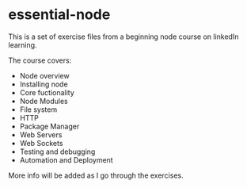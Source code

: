# essential-node

This is a set of exercise files from a beginning node course on linkedIn learning.

The course covers:

- Node overview
- Installing node
- Core fuctionality
- Node Modules
- File system
- HTTP
- Package Manager
- Web Servers
- Web Sockets
- Testing and debugging
- Automation and Deployment

More info will be added as I go through the exercises.
